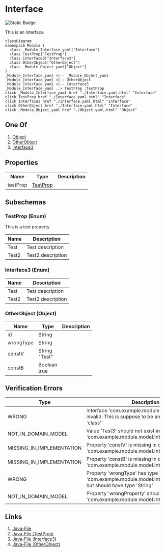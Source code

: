 # Interface
![Static Badge](https://img.shields.io/badge/Validator%20Errors-6-red)

This is an interface
```mermaid
classDiagram
namespace Module {
  class _Module_Interface_yaml["Interface"]
  class TestProp["TestProp"]
  class Interface3["Interface3"]
  class OtherObject["OtherObject"]
  class _Module_Object_yaml["Object"]
}
_Module_Interface_yaml <|-- _Module_Object_yaml 
_Module_Interface_yaml <|-- OtherObject 
_Module_Interface_yaml <|-- Interface3 
_Module_Interface_yaml ..> TestProp :testProp
click _Module_Interface_yaml href "./Interface.yaml.html" "Interface"
click TestProp href "./Interface.yaml.html" "Interface"
click Interface3 href "./Interface.yaml.html" "Interface"
click OtherObject href "./Interface.yaml.html" "Interface"
click _Module_Object_yaml href "./Object.yaml.html" "Object"
```


## One Of
1. [Object](./Object.yaml.md)
1. [OtherObject](#OtherObject)
1. [Interface3](#Interface3)


## Properties
| Name | Type | Description |
|------|------|-------------|
| testProp | [TestProp](#TestProp) |  |

## Subschemas
### TestProp (Enum)
This is a test property


| Name | Description |
|------|-------------|
| Test | Test description |
| Test2 | Test2 description |

### Interface3 (Enum)



| Name | Description |
|------|-------------|
| Test | Test description |
| Test2 | Test2 description |

### OtherObject (Object)




| Name | Type | Description |
|------|------|-------------|
| id | String |  |
| wrongType | String |  |
| constV | String<br>"Test" |  |
| constB | Boolean<br>true |  |

## Verification Errors
| Type | Description |
|------|-------------|
| WRONG | Interface &#x27;com.example.module.model.Interface&#x27; is invalid: This is suppose to be an interface but is a &#x27;class&#x27;&#x27; |
| NOT_IN_DOMAIN_MODEL | Value &#x27;Test3&#x27; should not exist in enum &#x27;com.example.module.model.InterfaceInterface3&#x27; |
| MISSING_IN_IMPLEMENTATION | Property &#x27;constV&#x27; is missing in class &#x27;com.example.module.model.InterfaceOtherObject&#x27; |
| MISSING_IN_IMPLEMENTATION | Property &#x27;constB&#x27; is missing in class &#x27;com.example.module.model.InterfaceOtherObject&#x27; |
| WRONG | Property &#x27;wrongType&#x27; has type &#x27;Integer&#x27; in class &#x27;com.example.module.model.InterfaceOtherObject&#x27; but should have type &#x27;String&#x27; |
| NOT_IN_DOMAIN_MODEL | Property &#x27;wrongProperty&#x27; should not exist in class &#x27;com.example.module.model.InterfaceOtherObject&#x27; |

## Links
1. [Java-File](./java/Interface.java)
1. [Java-File (TestProp)](./java/InterfaceTestProp.java)
1. [Java-File (Interface3)](./java/InterfaceInterface3.java)
1. [Java-File (OtherObject)](./java/InterfaceOtherObject.java)
